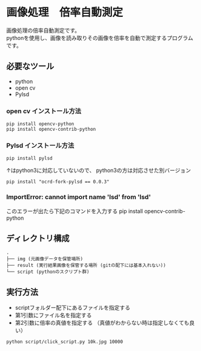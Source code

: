 # 画像処理　倍率自動測定
画像処理の倍率自動測定です。<br />
pythonを使用し、画像を読み取りその画像を倍率を自動で測定するプログラムです。

## 必要なツール
- python
- open cv
- Pylsd

### open cv インストール方法
```
pip install opencv-python
pip install opencv-contrib-python
```
### Pylsd インストール方法
```
pip install pylsd
```
↑はpython3に対応していないので、
python3の方は対応させた別バージョン
```
pip install "ocrd-fork-pylsd == 0.0.3"
```

### ImportError: cannot import name 'lsd' from 'lsd'
このエラーが出たら下記のコマンドを入力する
pip install opencv-contrib-python

## ディレクトリ構成
```
.
├── img (元画像データを保管場所)
├── result (実行結果画像を保管する場所 (gitの配下には基本入れない))
└── script (pythonのスクリプト群)
```

## 実行方法
- scriptフォルダー配下にあるファイルを指定する
- 第1引数にファイル名を指定する
- 第2引数に倍率の真値を指定する （真値がわからない時は指定しなくても良い）
```
python script/click_script.py 10k.jpg 10000
```

